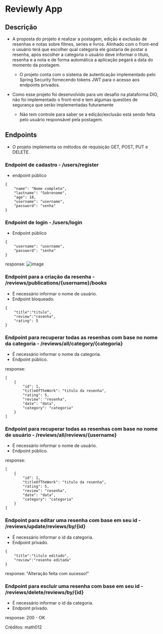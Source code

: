 # Reviewly App

## Descrição

- A proposta do projeto é realizar a postagem, edição e exclusão de resenhas e notas sobre filmes, series e livros. Alinhado com o front-end o usuário terá que escolher qual categoria ele gostaria de postar a resenha, após escolher a categoria o usuário deve informar o título, resenha e a nota e de forma automática a aplicação pegará a data do momento da postagem.

  - O projeto conta com o sistema de autenticação implementado pelo Spring Security fornecendo tokens JWT para o acesso aos endpoints privados.

- Como esse projeto foi desenvolvido para um desafio na plataforma DIO, não foi implementado o front-end e tem algumas questões de segurança que serão implementadas futuramente
  - Não tem controle para saber se a edição/exclusão está sendo feita pelo usuário responsável pela postagem.
 
## Endpoints

- O projeto implementa os métodos de requisição GET, POST, PUT e DELETE.


### Endpoint de cadastro - /users/register
  - endpoint público

```jason
{
    "name": "Nome completo",
    "lastname": "Sobrenome",
    "age": 18,
    "username": "username",
    "password": "senha"
}
```

### Endpoint de login - /users/login
  - Endpoint público

```jason
{
    "username": "username",
    "password": "senha"
}
```
response: ![image](https://github.com/user-attachments/assets/d47f3a42-3865-4045-a53d-a758e8609904)

### Endpoint para a criação da resenha - /reviews/publications/{username}/books
  - É necessário informar o nome de usuário.
  - Endpoint bloqueado.
```jason
{
    "title":"titulo",
    "review":"resenha",
    "rating": 5
}
```
### Endpoint para recuperar todas as resenhas com base no nome da categoria - /reviews/all/category/{categoria}
  - É necessário informar o nome da categoria.
  - Endpoint público.
    
response:
```jason
[
    {
        "id": 1,
        "titleOfTheWork": "titulo da resenha",
        "rating": 5,
        "review": "resenha",
        "date": "data",
        "category": "categoria"
    }
]
```
### Endpoint para recuperar todas as resenhas com base no nome de usuário - /reviews/all/reviews/{username}
  - É necessário informar o nome de usuário.
  - Endpoint público.
    
response:

```jason
[
    {
        "id": 1,
        "titleOfTheWork": "titulo da resenha",
        "rating": 5,
        "review": "resenha",
        "date": "data",
        "category": "categoria"
    }
]
```
### Endpoint para editar uma resenha com base em seu id - /reviews/update/reviews/by/{id}
  - É necessário informar o id da categoria.
  - Endpoint privado.

```jason
{
    "title":"titulo editado",
    "review":"resenha editada"
}
```

response: "Alteração feita com sucesso!"
### Endpoint para escluir uma resenha com base em seu id - /reviews/delete/reviews/by/{id}
  - É necessário informar o id da categoria.
  - Endpoint privado.
    
response: 200 - OK

Créditos: math012
